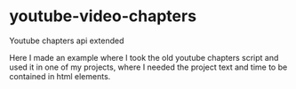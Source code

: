 # youtube-video-chapters
Youtube chapters api extended 

Here I made an example where I took the old youtube chapters script and used it in one of my projects, where I needed the project text and time to be contained in html elements.
